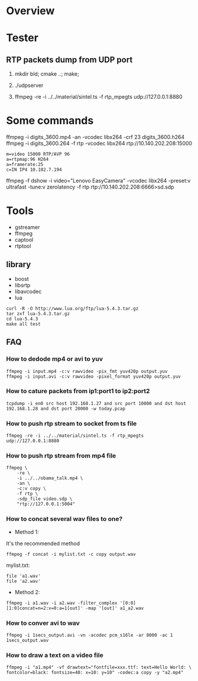 # Overview

# Tester

## RTP packets dump from UDP port

1. mkdir bld; cmake ..; make;

2. ./udpserver

3. ffmpeg -re -i ../../material/sintel.ts -f rtp_mpegts udp://127.0.0.1:8880


# Some commands

ffmpeg -i digits_3600.mp4 -an -vcodec libx264 -crf 23 digits_3600.h264
ffmpeg -i digits_3600.264 -f rtp -vcodec libx264 rtp://10.140.202.208:15000

```
m=video 15000 RTP/AVP 96
a=rtpmap:96 H264
a=framerate:25
c=IN IP4 10.102.7.194
```

ffmpeg -f dshow -i video="Lenovo EasyCamera" -vcodec libx264 -preset:v ultrafast -tune:v zerolatency -f rtp rtp://10.140.202.208:6666>sd.sdp



# Tools

* gstreamer
* ffmpeg
* captool
* rtptool

## library

* boost
* libsrtp
* libavcodec
* lua

```
curl -R -O http://www.lua.org/ftp/lua-5.4.3.tar.gz
tar zxf lua-5.4.3.tar.gz
cd lua-5.4.3
make all test
```

## FAQ

### How to dedode mp4 or avi to yuv

```
ffmpeg -i input.mp4 -c:v rawvideo -pix_fmt yuv420p output.yuv
ffmpeg -i input.avi -c:v rawvideo -pixel_format yuv420p output.yuv
```

### How to cature packets from ip1:port1 to ip2:port2

```
tcpdump -i en0 src host 192.168.1.27 and src port 10000 and dst host 192.168.1.28 and dst port 20000 -w today.pcap
```

### How to push rtp stream to socket from ts file

```
ffmpeg -re -i ../../material/sintel.ts -f rtp_mpegts udp://127.0.0.1:8880

```
### How to push rtp stream from mp4 file

```
ffmpeg \
    -re \
    -i ../../obama_talk.mp4 \
    -an \
    -c:v copy \
    -f rtp \
    -sdp_file video.sdp \
    "rtp://127.0.0.1:5004"
```


### How to concat several wav files to one?

* Method 1:

It's the recommended method

```
ffmpeg -f concat -i mylist.txt -c copy output.wav 
```

mylist.txt:

```
file 'a1.wav'
file 'a2.wav'
```

* Method 2:


```
ffmpeg -i a1.wav -i a2.wav -filter_complex '[0:0][1:0]concat=n=2:v=0:a=1[out]' -map '[out]' a1_a2.wav

```


### How to conver avi to wav

```
ffmpeg -i 1secs_output.avi -vn -acodec pcm_s16le -ar 8000 -ac 1 1secs_output.wav

```

### How to draw a text on a video file
```
ffmpeg -i "a1.mp4" -vf drawtext="fontfile=xxx.ttf: text=Hello World: \
fontcolor=black: fontsize=40: x=10: y=10" -codec:a copy -y "a2.mp4"
```